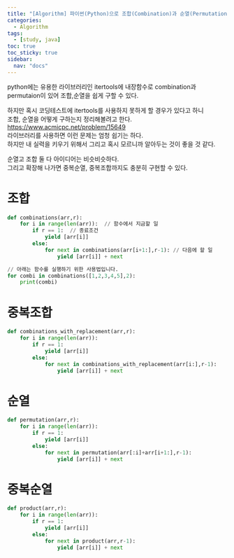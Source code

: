 ```yaml
---
title: "[Algorithm] 파이썬(Python)으로 조합(Combination)과 순열(Permutation) 구하기"
categories:
  - Algorithm
tags:
  - [study, java]
toc: true
toc_sticky: true
sidebar: 
  nav: "docs"
---
```

python에는 유용한 라이브러리인 itertools에 내장함수로 combination과 permutaion이 있어 조합,순열을 쉽게 구할 수 있다.       
      
하지만 혹시 코딩테스트에 itertools를 사용하지 못하게 할 경우가 있다고 하니      
조합, 순열을 어떻게 구하는지 정리해볼려고 한다.      
<https://www.acmicpc.net/problem/15649>   
라이브러리를 사용하면 이런 문제는 엄청 쉽기는 하다.    
하지만 내 실력을 키우기 위해서 그리고 혹시 모르니까 알아두는 것이 좋을 것 같다.

순열고 조합 둘 다 아이디어는 비슷비슷하다.     
그리고 확장해 나가면 중복순열, 중복조합까지도 충분히 구현할 수 있다.

# 조합
```python
def combinations(arr,r):
    for i in range(len(arr)):  // 함수에서 지금할 일
        if r == 1:  // 종료조건
            yield [arr[i]]
        else:
            for next in combinations(arr[i+1:],r-1): // 다음에 할 일
                yield [arr[i]] + next

// 아래는 함수를 실행하기 위한 사용법입니다.
for combi in combinations([1,2,3,4,5],2):
    print(combi)
```

# 중복조합
```python
def combinations_with_replacement(arr,r):
    for i in range(len(arr)):
        if r == 1:
            yield [arr[i]]
        else:
            for next in combinations_with_replacement(arr[i:],r-1):
                yield [arr[i]] + next
```
# 순열
```python
def permutation(arr,r):
    for i in range(len(arr)):
        if r == 1:
            yield [arr[i]]
        else:
            for next in permutation(arr[:i]+arr[i+1:],r-1):
                yield [arr[i]] + next

```

# 중복순열
```python
def product(arr,r):
    for i in range(len(arr)):
        if r == 1:
            yield [arr[i]]
        else:
            for next in product(arr,r-1):
                yield [arr[i]] + next
```